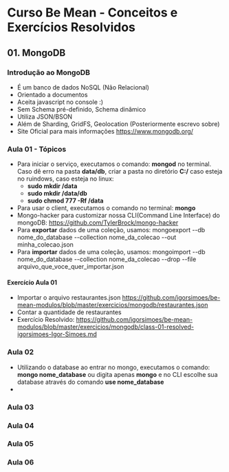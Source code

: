 # Curso Be Mean - Conceitos e Exercícios Resolvidos

## 01. MongoDB

### Introdução ao MongoDB
* É um banco de dados NoSQL (Não Relacional)
* Orientado a documentos
* Aceita javascript no console :)
* Sem Schema pré-definido, Schema dinâmico
* Utiliza JSON/BSON
* Além de Sharding, GridFS, Geolocation (Posteriormente escrevo sobre)
* Site Oficial para mais informações <https://www.mongodb.org/>

### Aula 01 - Tópicos
* Para iniciar o serviço, executamos o comando: **mongod** no terminal. Caso dê erro na pasta **data/db**, criar a pasta no diretório **C:/** caso esteja no ruindows, caso esteja no linux: 
    *  **sudo mkdir /data** 
    *  **sudo mkdir /data/db** 
    *  **sudo chmod 777 -Rf /data**
* Para usar o client, executamos o comando no terminal: **mongo**
* Mongo-hacker para customizar nossa CLI(Command Line Interface) do mongoDB: https://github.com/TylerBrock/mongo-hacker
* Para **exportar** dados de uma coleção, usamos: mongoexport --db nome_do_database --collection nome_da_colecao --out minha_colecao.json
* Para **importar** dados de uma coleção, usamos: mongoimport --db nome_do_database --collection nome_da_colecao --drop --file arquivo_que_voce_quer_importar.json

#### Exercício Aula 01 
* Importar o arquivo restaurantes.json <https://github.com/igorsimoes/be-mean-modulos/blob/master/exercicios/mongodb/restaurantes.json> 
* Contar a quantidade de restaurantes
* Exercício Resolvido: <https://github.com/igorsimoes/be-mean-modulos/blob/master/exercicios/mongodb/class-01-resolved-igorsimoes-Igor-Simoes.md>

### Aula 02
* Utilizando o database ao entrar no mongo, executamos o comando: **mongo nome_database** ou digita apenas **mongo** e no CLI escolhe sua database através do comando **use nome_database**
* 

### Aula 03
### Aula 04
### Aula 05
### Aula 06
